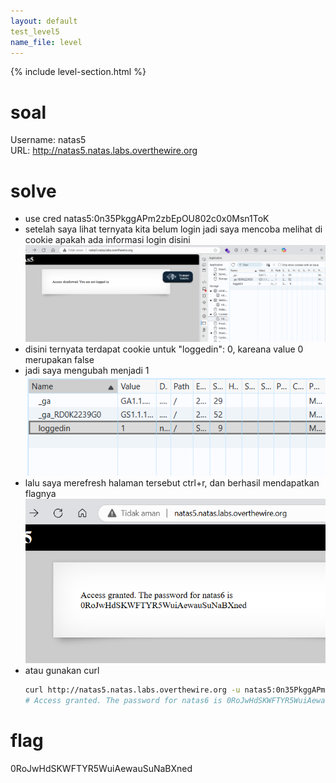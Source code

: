 ```yaml
---
layout: default
test_level5
name_file: level
---
```


{% include level-section.html %}

# soal
Username: natas5 \
URL:      http://natas5.natas.labs.overthewire.org

# solve
- use cred natas5:0n35PkggAPm2zbEpOU802c0x0Msn1ToK
- setelah saya lihat ternyata kita belum login jadi saya mencoba melihat di cookie apakah ada informasi login disini
  ![alt text](docs/images/image-3.png)
- disini ternyata terdapat cookie untuk "loggedin": 0, kareana value 0 merupakan false
- jadi saya mengubah menjadi 1
  ![alt text](docs/images/image-4.png)
- lalu saya merefresh halaman tersebut ctrl+r, dan berhasil mendapatkan flagnya
  ![alt text](docs/images/image-5.png)
- atau gunakan curl 
  ```bash
  curl http://natas5.natas.labs.overthewire.org -u natas5:0n35PkggAPm2zbEpOU802c0x0Msn1ToK -b "loggedin=1"
  # Access granted. The password for natas6 is 0RoJwHdSKWFTYR5WuiAewauSuNaBXned</div>
  ```

# flag
0RoJwHdSKWFTYR5WuiAewauSuNaBXned